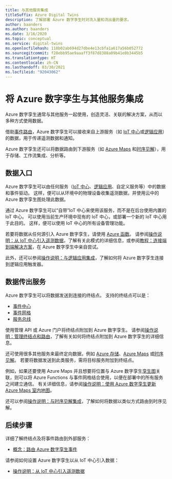 ```yaml
---
title: 与其他服务集成
titleSuffix: Azure Digital Twins
description: 了解部署 Azure 数字孪生时对流入量和流出量的要求。
author: baanders
ms.author: baanders
ms.date: 3/16/2020
ms.topic: conceptual
ms.service: digital-twins
ms.openlocfilehash: 118b02ab694d27dbe4e13cbfa1a617a56b052772
ms.sourcegitcommit: f28ebb95ae9aaaff3f87d8388a09b41e0b3445b5
ms.translationtype: HT
ms.contentlocale: zh-CN
ms.lasthandoff: 03/30/2021
ms.locfileid: "92043062"
---
```

# <a name="integrate-azure-digital-twins-with-other-services"></a>将 Azure 数字孪生与其他服务集成

Azure 数字孪生通常与其他服务一起使用，创造灵活、关联的解决方案，从而以多种方式使用数据。

借助[事件路由](concepts-route-events.md)，Azure 数字孪生可以接收来自上游服务（如 [IoT 中心](../iot-hub/about-iot-hub.md)或[逻辑应用](../logic-apps/logic-apps-overview.md)）的数据，用于传递遥测数据和通知。 

Azure 数字孪生还可以将数据路由到下游服务（如 [Azure Maps](../azure-maps/about-azure-maps.md) 和[时序见解](../time-series-insights/overview-what-is-tsi.md)），用于存储、工作流集成、分析等。 

## <a name="data-ingress"></a>数据入口

Azure 数字孪生可以由任何服务（[IoT 中心](../iot-hub/about-iot-hub.md)、[逻辑应用](../logic-apps/logic-apps-overview.md)、自定义服务等）中的数据和事件驱动。 这样，便可以从环境中的物理设备收集遥测数据，并使用云中的 Azure 数字孪生图处理此数据。

通过 Azure 数字孪生可以“自带”IoT 中心来使用该服务，而不是在后台使用内置的 IoT 中心。 可以使用当前生产环境中现有的 IoT 中心，或部署一个新的 IoT 中心用于此目的。 这样，便可以使用 IoT 中心的所有设备管理功能。

若要将数据从任何源引入 Azure 数字孪生，请使用 [Azure 函数](../azure-functions/functions-overview.md)。 请参阅[操作说明：从 IoT 中心引入遥测数据](how-to-ingest-iot-hub-data.md)，了解有关此模式的详细信息，或参阅[教程：连接端到端解决方案](tutorial-end-to-end.md)，在 Azure 数字孪生中亲自尝试。 

此外，还可以参阅[操作说明：与逻辑应用集成](how-to-integrate-logic-apps.md)，了解如何将 Azure 数字孪生连接到逻辑应用触发器。

## <a name="data-egress-services"></a>数据传出服务

Azure 数字孪生可以将数据发送到连接的终结点。 支持的终结点可以是：
* [事件中心](../event-hubs/event-hubs-about.md)
* [事件网格](../event-grid/overview.md)
* [服务总线](../service-bus-messaging/service-bus-messaging-overview.md)

使用管理 API 或 Azure 门户将终结点附加到 Azure 数字孪生。 请参阅[操作说明：管理终结点和路由](how-to-manage-routes-apis-cli.md)，了解有关如何将终结点附加到 Azure 数字孪生的详细信息。

还可使用很多其他服务来最终定向数据，例如 [Azure 存储](../storage/common/storage-introduction.md)、[Azure Maps](../azure-maps/about-azure-maps.md) 或[时序见解](../time-series-insights/overview-what-is-tsi.md)。 若要将数据发送到此类服务，需将目标服务附加到终结点。

例如，如果还要使用 Azure Maps 并且想要将位置与 Azure 数字孪生[孪生图](concepts-twins-graph.md)关联，则可以将 Azure Functions 与事件网格结合使用，以便在部署中的所有服务之间建立通信。 有关详细信息，请参阅[操作说明：使用 Azure 数字孪生更新 Azure Maps 室内地图](how-to-integrate-maps.md)。

还可以参阅[操作说明：与时序见解集成](how-to-integrate-time-series-insights.md)，了解如何将数据以类似方式路由到时序见解。

## <a name="next-steps"></a>后续步骤

详细了解终结点及将事件路由到外部服务：
* [概念：路由 Azure 数字孪生事件](concepts-route-events.md)

请参阅如何设置 Azure 数字孪生以从 IoT 中心引入数据：
* [操作说明：从 IoT 中心引入遥测数据](how-to-ingest-iot-hub-data.md)